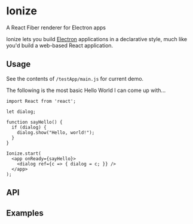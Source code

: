 # Ionize
A React Fiber renderer for Electron apps

Ionize lets you build [Electron](https://electron.atom.io) applications in a
declarative style, much like you'd build a web-based React application.

## Usage
See the contents of `/testApp/main.js` for current demo.

The following is the most basic Hello World I can come up with...
```
import React from 'react';

let dialog;

function sayHello() {
  if (dialog) {
    dialog.show("Hello, world!");
  }
}

Ionize.start(
  <app onReady={sayHello}>
    <dialog ref={c => { dialog = c; }} />
  </app>
);
```

## API

## Examples
